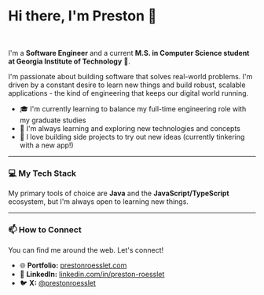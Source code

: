# Hi there, I'm Preston 👋

<br>

I'm a **Software Engineer** and a current **M.S. in Computer Science student at Georgia Institute of Technology** 🐝.

I'm passionate about building software that solves real-world problems. I'm driven by a constant desire to learn new things and build robust, scalable applications - the kind of engineering that keeps our digital world running.

- 🎓 I'm currently learning to balance my full-time engineering role with my graduate studies
- 🌱 I'm always learning and exploring new technologies and concepts
- 🚀 I love building side projects to try out new ideas (currently tinkering with a new app!)

---

### 💻 My Tech Stack

My primary tools of choice are **Java** and the **JavaScript/TypeScript** ecosystem, but I'm always open to learning new things.

---

### 📫 How to Connect

You can find me around the web. Let's connect!

- 🌐 **Portfolio:** [prestonroesslet.com](https://prestonroesslet.com)
- 🔗 **LinkedIn:** [linkedin.com/in/preston-roesslet](https://www.linkedin.com/in/preston-roesslet)
- 🐦 **X:** [@prestonroesslet](https://x.com/prestonroesslet)
